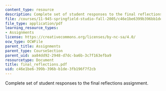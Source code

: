 ```yaml
---
content_type: resource
description: Complete set of student responses to the final reflections assignment.
file: /courses/11-945-springfield-studio-fall-2005/c46e1be6399b396bb1de3fb196f7f2cb_final_reflections.pdf
file_type: application/pdf
learning_resource_types:
- Assignments
license: https://creativecommons.org/licenses/by-nc-sa/4.0/
ocw_type: OCWFile
parent_title: Assignments
parent_type: CourseSection
parent_uid: aa84dd92-2948-d7dc-ba6b-3c7f163efba9
resourcetype: Document
title: final_reflections.pdf
uid: c46e1be6-399b-396b-b1de-3fb196f7f2cb
---
```

Complete set of student responses to the final reflections assignment.